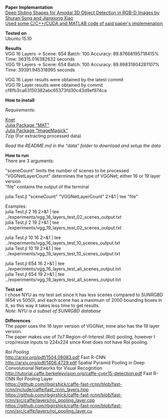 **Paper Implemantation**  
[Deep Sliding Shapes for Amodal 3D Object Detection in RGB-D Images by Shuran Song and Jianxiong Xiao](http://dss.cs.princeton.edu/paper.pdf)  
[Used some C/C++/CUDA and MATLAB code of said paper's implemenation](https://github.com/shurans/DeepSlidingShape)  

**Tested on**  
Ubuntu 15.10  

**Results**  
VGG 16 Layers -> Scene: 654 Batch: 100 Accuracy: 89.87668195718415% Time: 36315.016382632 seconds  
VGG 19 Layers -> Scene: 654 Batch: 100 Accuracy: 89.89831804281107% Time: 39391.945318995 seconds  

VGG 16 Layer results were obtained by the latest commit  
VGG 19 Layer results were obtained by commit cf6fb3ca63150382abc65373fd30c43d9ef974ca  

**How to install**  

*Requirements*:  

[Knet](http://knet.readthedocs.org/en/dev/install.html)  
[Julia Package "MAT"](https://github.com/simonster/MAT.jl)   
[Julia Package "ImageMagick"](https://github.com/JuliaIO/ImageMagick.jl)  
7zip (For extracting processed data)  

*Read the README.md in the "data" folder to download and setup the data*  

**How to run**  
There are 3 arguments:  

"sceneCount" limits the number of scenes to be processed  
"VGGNetLayerCount" determines the type of VGGNet; either 16 or 19 layer version  
"file" contains the output of the terminal  

julia Test.jl "sceneCount" "VGGNetLayerCount" 2>&1 | tee "file"  

Examples:  
julia Test.jl 2 16 2>&1 | tee ../experiments/vgg_16_layers_test_02_scenes_output.txt  
julia Test.jl 2 19 2>&1 | tee ../experiments/vgg_19_layers_test_02_scenes_output.txt  

julia Test.jl 10 16 2>&1 | tee ../experiments/vgg_16_layers_test_10_scenes_output.txt  
julia Test.jl 10 19 2>&1 | tee ../experiments/vgg_19_layers_test_10_scenes_output.txt  

julia Test.jl 654 16 2>&1 | tee ../experiments/vgg_16_layers_test_all_scenes_output.txt  
julia Test.jl 654 19 2>&1 | tee ../experiments/vgg_19_layers_test_all_scenes_output.txt  

**Test set**  
I chose NYU as my test set since it has less scenes compared to SUNRGBD (654 vs 5050), and each scene has a maximum of 2000 bounding boxes in it, so this way it takes less time to get results.  
*Note: NYU is a subset of SUNRGBD database*  

**Differences**  
The paper uses the 16 layer version of VGGNet, mine also has the 19 layer version.  
The paper makes use of 7x7 Region-of-Interest (RoI) pooling, however I crop/resize inputs to 224x224 since Knet does not have RoI pooling.  

*RoI Pooling*  
http://arxiv.org/pdf/1504.08083.pdf Fast R-CNN  
http://arxiv.org/pdf/1406.4729.pdf Spatial Pyramid Pooling in Deep Convolutional Networks for Visual Recognition  
http://tutorial.caffe.berkeleyvision.org/caffe-cvpr15-detection.pdf Fast R-CNN RoI Pooling Layer  
https://github.com/rbgirshick/caffe-fast-rcnn/blob/fast-rcnn/include/caffe/fast_rcnn_layers.hpp  
https://github.com/rbgirshick/caffe-fast-rcnn/blob/fast-rcnn/src/caffe/layers/roi_pooling_layer.cpp  
https://github.com/rbgirshick/caffe-fast-rcnn/blob/fast-rcnn/src/caffe/layers/roi_pooling_layer.cu  
